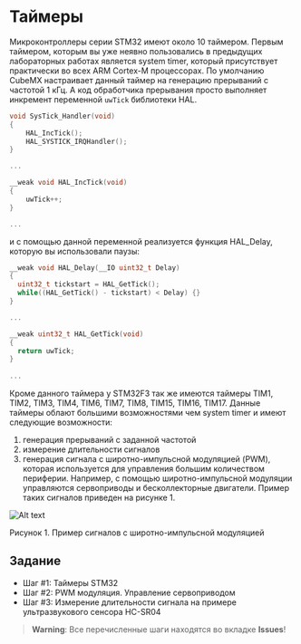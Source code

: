 # Таймеры

Микроконтроллеры серии STM32 имеют около 10 таймером. Первым таймером, которым вы уже неявно пользовались в предыдущих лабораторных работах является system timer, который присутствует практически во всех ARM Cortex-M процессорах. По умолчанию CubeMX настраивает данный таймер на генерацию прерываний с частотой 1 кГц. А код обработчика прерывания просто выполняет инкремент переменной `uwTick` библиотеки HAL.

```cpp
void SysTick_Handler(void)
{
    HAL_IncTick();
    HAL_SYSTICK_IRQHandler();
}

...

__weak void HAL_IncTick(void)
{
    uwTick++;
}

...
```
и с помощью данной переменной реализуется функция HAL_Delay, которую вы использовали паузы:

```cpp
__weak void HAL_Delay(__IO uint32_t Delay)
{
  uint32_t tickstart = HAL_GetTick();
  while((HAL_GetTick() - tickstart) < Delay) {}
}

...

__weak uint32_t HAL_GetTick(void)
{
  return uwTick;
}
 
...
```

Кроме данного таймера у STM32F3 так же имеются таймеры TIM1, TIM2, TIM3, TIM4, TIM6, TIM7, TIM8, TIM15, TIM16, TIM17. Данные таймеры облают большими возможностями чем system timer и имеют следующие возможности:
1) генерация прерываний с заданной частотой
2) измерение длительности сигналов
3) генерация сигнала с широтно-импульсной модуляцией (PWM), которая
используется для управления большим количеством периферии. Например, c помощью широтно-импульсной модуляции управляются сервоприводы и бесколлекторные двигатели. Пример таких сигналов приведен на рисунке 1.

![Alt text](https://sun9-7.userapi.com/c840532/v840532538/51d97/XWpJBLlz5zE.jpg)

Рисунок 1. Пример сигналов с широтно-импульсной модуляцией

## Задание

* Шаг #1: Таймеры STM32
* Шаг #2: PWM модуляция. Управление сервоприводом
* Шаг #3: Измерение длительности сигнала на примере ультразвукового сенсора HC-SR04

> **Warning**: Все перечисленные шаги находятся во вкладке **Issues**!
